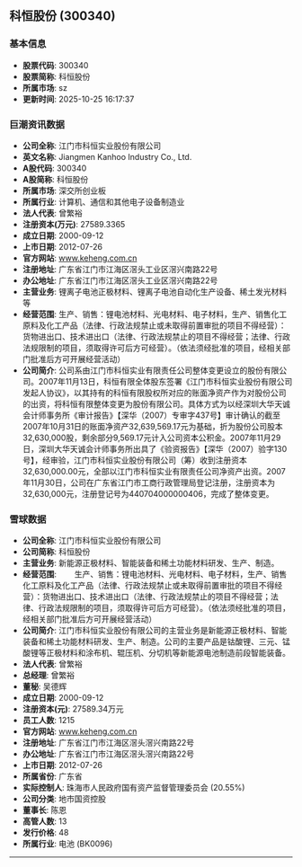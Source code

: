 ## 科恒股份 (300340)

### 基本信息

- **股票代码**: 300340
- **股票简称**: 科恒股份
- **所属市场**: sz
- **更新时间**: 2025-10-25 16:17:37

### 巨潮资讯数据

- **公司全称**: 江门市科恒实业股份有限公司
- **英文名称**: Jiangmen Kanhoo Industry Co., Ltd.
- **A股代码**: 300340
- **A股简称**: 科恒股份
- **所属市场**: 深交所创业板
- **所属行业**: 计算机、通信和其他电子设备制造业
- **法人代表**: 曾繁裕
- **注册资本(万元)**: 27589.3365
- **成立日期**: 2000-09-12
- **上市日期**: 2012-07-26
- **官方网站**: www.keheng.com.cn
- **注册地址**: 广东省江门市江海区滘头工业区滘兴南路22号
- **办公地址**: 广东省江门市江海区滘头工业区滘兴南路22号
- **主营业务**: 锂离子电池正极材料、锂离子电池自动化生产设备、稀土发光材料等
- **经营范围**: 生产、销售：锂电池材料、光电材料、电子材料，生产、销售化工原料及化工产品（法律、行政法规禁止或未取得前置审批的项目不得经营）：货物进出口、技术进出口（法律、行政法规禁止的项目不得经营；法律、行政法规限制的项目，须取得许可后方可经营）。（依法须经批准的项目，经相关部门批准后方可开展经营活动）
- **公司简介**: 公司系由江门市科恒实业有限责任公司整体变更设立的股份有限公司。2007年11月13日，科恒有限全体股东签署《江门市科恒实业股份有限公司发起人协议》，以其持有的科恒有限股权所对应的账面净资产作为对股份公司的出资，将科恒有限整体变更为股份有限公司。具体方式为以经深圳大华天诚会计师事务所《审计报告》【深华（2007）专审字437号】审计确认的截至2007年10月31日的账面净资产32,639,569.17元为基础，折为股份公司股本32,630,000股，剩余部分9,569.17元计入公司资本公积金。2007年11月29日，深圳大华天诚会计师事务所出具了《验资报告》【深华（2007）验字130号】，经审验，江门市科恒实业股份有限公司（筹）收到注册资本32,630,000.00元，全部以江门市科恒实业有限责任公司净资产出资。2007年11月30日，公司在广东省江门市工商行政管理局登记注册，注册资本为32,630,000元，注册登记号为440704000000406，完成了整体变更。

### 雪球数据

- **公司全称**: 江门市科恒实业股份有限公司
- **公司简称**: 科恒股份
- **主营业务**: 新能源正极材料、智能装备和稀土功能材料研发、生产、制造。
- **经营范围**: 　　生产、销售：锂电池材料、光电材料、电子材料，生产、销售化工原料及化工产品（法律、行政法规禁止或未取得前置审批的项目不得经营）：货物进出口、技术进出口（法律、行政法规禁止的项目不得经营；法律、行政法规限制的项目，须取得许可后方可经营）。（依法须经批准的项目，经相关部门批准后方可开展经营活动）
- **公司简介**: 江门市科恒实业股份有限公司的主营业务是新能源正极材料、智能装备和稀土功能材料研发、生产、制造。公司的主要产品是钴酸锂、三元、锰酸锂等正极材料和涂布机、辊压机、分切机等新能源电池制造前段智能装备。
- **法人代表**: 曾繁裕
- **总经理**: 曾繁裕
- **董秘**: 吴德辉
- **成立日期**: 2000-09-12
- **注册资本(元)**: 27589.34万元
- **员工人数**: 1215
- **官方网站**: www.keheng.com.cn
- **注册地址**: 广东省江门市江海区滘头滘兴南路22号
- **办公地址**: 广东省江门市江海区滘头滘兴南路22号
- **上市日期**: 2012-07-26
- **所属省份**: 广东省
- **实际控制人**: 珠海市人民政府国有资产监督管理委员会 (20.55%)
- **公司分类**: 地市国资控股
- **董事长**: 陈恩
- **高管人数**: 13
- **发行价格**: 48
- **所属行业**: 电池 (BK0096)

---